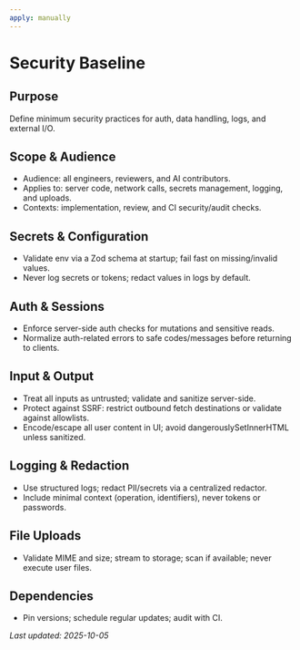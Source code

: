 ```yaml
---
apply: manually
---
```


# Security Baseline

## Purpose

Define minimum security practices for auth, data handling, logs, and external I/O.

## Scope & Audience

- Audience: all engineers, reviewers, and AI contributors.
- Applies to: server code, network calls, secrets management, logging, and uploads.
- Contexts: implementation, review, and CI security/audit checks.

## Secrets & Configuration

- Validate env via a Zod schema at startup; fail fast on missing/invalid values.
- Never log secrets or tokens; redact values in logs by default.

## Auth & Sessions

- Enforce server-side auth checks for mutations and sensitive reads.
- Normalize auth-related errors to safe codes/messages before returning to clients.

## Input & Output

- Treat all inputs as untrusted; validate and sanitize server-side.
- Protect against SSRF: restrict outbound fetch destinations or validate against allowlists.
- Encode/escape all user content in UI; avoid dangerouslySetInnerHTML unless sanitized.

## Logging & Redaction

- Use structured logs; redact PII/secrets via a centralized redactor.
- Include minimal context (operation, identifiers), never tokens or passwords.

## File Uploads

- Validate MIME and size; stream to storage; scan if available; never execute user files.

## Dependencies

- Pin versions; schedule regular updates; audit with CI.

_Last updated: 2025-10-05_
